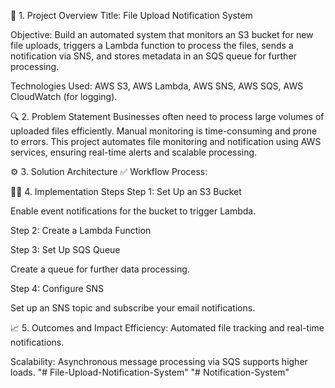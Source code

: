 📌 1. Project Overview
Title: File Upload Notification System

Objective: Build an automated system that monitors an S3 bucket for new file uploads, triggers a Lambda function to process the files, sends a notification via SNS, and stores metadata in an SQS queue for further processing.

Technologies Used: AWS S3, AWS Lambda, AWS SNS, AWS SQS, AWS CloudWatch (for logging).

🔍 2. Problem Statement
Businesses often need to process large volumes of uploaded files efficiently. Manual monitoring is time-consuming and prone to errors. This project automates file monitoring and notification using AWS services, ensuring real-time alerts and scalable processing.

⚙️ 3. Solution Architecture
✅ Workflow Process:


🧑‍💻 4. Implementation Steps
Step 1: Set Up an S3 Bucket

Enable event notifications for the bucket to trigger Lambda.

Step 2: Create a Lambda Function

Step 3: Set Up SQS Queue

Create a queue for further data processing.

Step 4: Configure SNS

Set up an SNS topic and subscribe your email notifications.

📈 5. Outcomes and Impact
Efficiency: Automated file tracking and real-time notifications.

Scalability: Asynchronous message processing via SQS supports higher loads.
"# File-Upload-Notification-System" 
"# Notification-System" 
